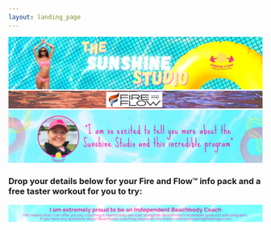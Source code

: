 ```yaml
---
layout: landing_page
---
```


![sunshinestudio](/i/sunshinestudio/landingpages/sunshinestudio.png)
![Fire and Flow](/i/sunshinestudio/landingpages/fireflow.png)
![Message from Corinna 3](/i/sunshinestudio/landingpages/corinnainsert.png)

<h3>Drop your details below for your Fire and Flow&trade; info pack and a free taster workout for you to try:</h3>

<script async data-uid="b2979ff2dd" src="https://inspiring-life-design.ck.page/b2979ff2dd/index.js"></script>

![Beachbody Independent Coach information](/i/sunshinestudio/landingpages/beachbodyfooter.png)
